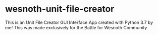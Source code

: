 # wesnoth-unit-file-creator
 This is an Unit File Creator GUI Interface App created with Python 3.7 by me! This was made exclusively for the Battle for Wesnoth Community
